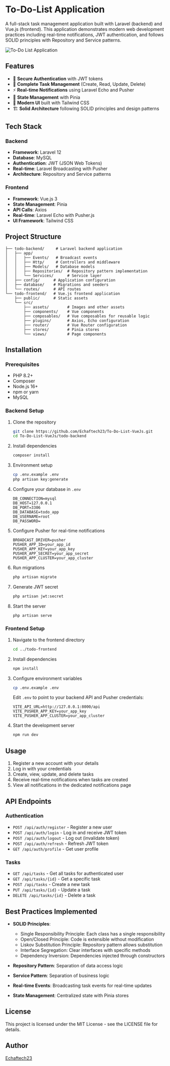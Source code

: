 # To-Do-List Application

A full-stack task management application built with Laravel (backend) and Vue.js (frontend). This application demonstrates modern web development practices including real-time notifications, JWT authentication, and follows SOLID principles with Repository and Service patterns.

![To-Do List Application](https://via.placeholder.com/800x400?text=To-Do+List+Application)

## Features

- 🔐 **Secure Authentication** with JWT tokens
- 📝 **Complete Task Management** (Create, Read, Update, Delete)
- ⚡ **Real-time Notifications** using Laravel Echo and Pusher
- 🔄 **State Management** with Pinia
- 🎨 **Modern UI** built with Tailwind CSS
- 🏗️ **Solid Architecture** following SOLID principles and design patterns

## Tech Stack

### Backend

- **Framework**: Laravel 12
- **Database**: MySQL
- **Authentication**: JWT (JSON Web Tokens)
- **Real-time**: Laravel Broadcasting with Pusher
- **Architecture**: Repository and Service patterns

### Frontend

- **Framework**: Vue.js 3
- **State Management**: Pinia
- **API Calls**: Axios
- **Real-time**: Laravel Echo with Pusher.js
- **UI Framework**: Tailwind CSS

## Project Structure

```
├── todo-backend/     # Laravel backend application
│   ├── app/
│   │   ├── Events/   # Broadcast events
│   │   ├── Http/     # Controllers and middleware
│   │   ├── Models/   # Database models
│   │   ├── Repositories/  # Repository pattern implementation
│   │   └── Services/      # Service layer
│   ├── config/      # Application configuration
│   ├── database/    # Migrations and seeders
│   └── routes/      # API routes
└── todo-frontend/   # Vue.js frontend application
    ├── public/      # Static assets
    └── src/
        ├── assets/        # Images and other assets
        ├── components/    # Vue components
        ├── composables/   # Vue composables for reusable logic
        ├── plugins/       # Axios, Echo configuration
        ├── router/        # Vue Router configuration
        ├── stores/        # Pinia stores
        └── views/         # Page components
```

## Installation

### Prerequisites

- PHP 8.2+
- Composer
- Node.js 16+
- npm or yarn
- MySQL

### Backend Setup

1. Clone the repository

   ```bash
   git clone https://github.com/Echaftech23/To-Do-List-VueJs.git
   cd To-Do-List-VueJs/todo-backend
   ```

2. Install dependencies

   ```bash
   composer install
   ```

3. Environment setup

   ```bash
   cp .env.example .env
   php artisan key:generate
   ```

4. Configure your database in `.env`

   ```
   DB_CONNECTION=mysql
   DB_HOST=127.0.0.1
   DB_PORT=3306
   DB_DATABASE=todo_app
   DB_USERNAME=root
   DB_PASSWORD=
   ```

5. Configure Pusher for real-time notifications

   ```
   BROADCAST_DRIVER=pusher
   PUSHER_APP_ID=your_app_id
   PUSHER_APP_KEY=your_app_key
   PUSHER_APP_SECRET=your_app_secret
   PUSHER_APP_CLUSTER=your_app_cluster
   ```

6. Run migrations

   ```bash
   php artisan migrate
   ```

7. Generate JWT secret

   ```bash
   php artisan jwt:secret
   ```

8. Start the server
   ```bash
   php artisan serve
   ```

### Frontend Setup

1. Navigate to the frontend directory

   ```bash
   cd ../todo-frontend
   ```

2. Install dependencies

   ```bash
   npm install
   ```

3. Configure environment variables

   ```bash
   cp .env.example .env
   ```

   Edit `.env` to point to your backend API and Pusher credentials:

   ```
   VITE_API_URL=http://127.0.0.1:8000/api
   VITE_PUSHER_APP_KEY=your_app_key
   VITE_PUSHER_APP_CLUSTER=your_app_cluster
   ```

4. Start the development server
   ```bash
   npm run dev
   ```

## Usage

1. Register a new account with your details
2. Log in with your credentials
3. Create, view, update, and delete tasks
4. Receive real-time notifications when tasks are created
5. View all notifications in the dedicated notifications page

## API Endpoints

### Authentication

- `POST /api/auth/register` - Register a new user
- `POST /api/auth/login` - Log in and receive JWT token
- `POST /api/auth/logout` - Log out (invalidate token)
- `POST /api/auth/refresh` - Refresh JWT token
- `GET /api/auth/profile` - Get user profile

### Tasks

- `GET /api/tasks` - Get all tasks for authenticated user
- `GET /api/tasks/{id}` - Get a specific task
- `POST /api/tasks` - Create a new task
- `PUT /api/tasks/{id}` - Update a task
- `DELETE /api/tasks/{id}` - Delete a task

## Best Practices Implemented

- **SOLID Principles**:

  - Single Responsibility Principle: Each class has a single responsibility
  - Open/Closed Principle: Code is extensible without modification
  - Liskov Substitution Principle: Repository pattern allows substitution
  - Interface Segregation: Clear interfaces with specific methods
  - Dependency Inversion: Dependencies injected through constructors

- **Repository Pattern**: Separation of data access logic
- **Service Pattern**: Separation of business logic
- **Real-time Events**: Broadcasting task events for real-time updates
- **State Management**: Centralized state with Pinia stores

## License

This project is licensed under the MIT License - see the LICENSE file for details.

## Author

[Echaftech23](https://github.com/Echaftech23)
